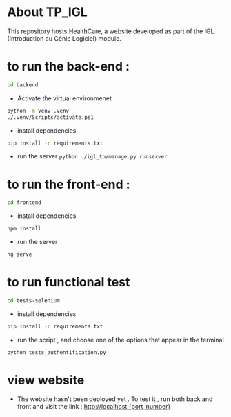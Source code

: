 # About TP_IGL
This repository hosts HealthCare, a website developed as part of the IGL (Introduction au Génie Logiciel) module.  

# to run the back-end :
```bash
cd backend
```
- Activate the virtual environmenet :
```bash
python -m venv .venv
./.venv/Scripts/activate.ps1
```
- install dependencies
```bash
pip install -r requirements.txt
```
- run the server 
`python ./igl_tp/manage.py runserver`

# to run the front-end :
```bash
cd frontend
  ```
- install dependencies 
```bash
npm install
```
- run the server 
```bash
ng serve
```
# to run functional test
```bash
cd tests-selenium
```
- install dependencies
```bash
pip install -r requirements.txt
```
- run the script , and choose one of the options that appear in the terminal
```bash
python tests_authentification.py
```

# view website
- The website hasn't been deployed yet . To test it , run both back and front and visit the link : [http://localhost:{port_number}](http://localhost:4200)


